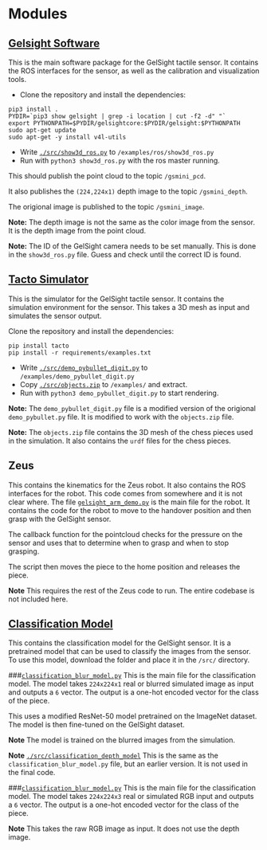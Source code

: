 # Modules
## [Gelsight Software](https://github.com/gelsightinc/gsrobotics)
This is the main software package for the GelSight tactile sensor. It contains the ROS interfaces for the sensor, as well as the calibration and visualization tools. 

- Clone the repository and install the dependencies:
```
pip3 install .
PYDIR=`pip3 show gelsight | grep -i location | cut -f2 -d" "`
export PYTHONPATH=$PYDIR/gelsightcore:$PYDIR/gelsight:$PYTHONPATH
sudo apt-get update
sudo apt-get -y install v4l-utils
```
- Write [```./src/show3d_ros.py```](src/show3d_ros.py) to ```/examples/ros/show3d_ros.py```
- Run with ```python3 show3d_ros.py``` with the ros master running.

This should publish the point cloud to the topic ```/gsmini_pcd```. 

It also publishes the ```(224,224x1)``` depth image to the topic ```/gsmini_depth```. 

The origional image is published to the topic ```/gsmini_image```. 

**Note:** The depth image is not the same as the color image from the sensor. It is the depth image from the point cloud.

**Note:** The ID of the GelSight camera needs to be set manually. This is done in the ```show3d_ros.py``` file. Guess and check until the correct ID is found.


## [Tacto Simulator](https://github.com/facebookresearch/tacto)
This is the simulator for the GelSight tactile sensor. It contains the simulation environment for the sensor. This takes a 3D mesh as input and simulates the sensor output. 

 Clone the repository and install the dependencies:
```
pip install tacto
pip install -r requirements/examples.txt
```

- Write [```./src/demo_pybullet_digit.py```](src/demo_pybullet_digit.py) to ```/examples/demo_pybullet_digit.py```
- Copy [```./src/objects.zip```](src/objects.zip) to ```/examples/``` and extract. 
- Run with ```python3 demo_pybullet_digit.py``` to start rendering.

**Note:** The ```demo_pybullet_digit.py``` file is a modified version of the origional ```demo_pybullet.py``` file. It is modified to work with the ```objects.zip``` file.

**Note:** The ```objects.zip``` file contains the 3D mesh of the chess pieces used in the simulation. It also contains the ```urdf``` files for the chess pieces.

## Zeus
This contains the kinematics for the Zeus robot. It also contains the ROS interfaces for the robot. This code comes from somewhere and it is not clear where. The file [```gelsight_arm_demo.py```](src/gelsight_arm_demo.py) is the main file for the robot. It contains the code for the robot to move to the handover position and then grasp with the GelSight sensor. 

The callback function for the pointcloud checks for the pressure on the sensor and uses that to determine when to grasp and when to stop grasping.

The script then moves the piece to the home position and releases the piece.

**Note** This requires the rest of the Zeus code to run. The entire codebase is not included here.


## [Classification Model](https://drive.google.com/drive/folders/1mykcNLeSqjIRARKxkEUXOAmWEU-rAeOe?usp=share_link)
This contains the classification model for the GelSight sensor. It is a pretrained model that can be used to classify the images from the sensor. To use this model, download the folder and place it in the ```/src/``` directory.

###[```classification_blur_model.py```](/src/classification_blur_model.py) This is the main file for the classification model. The model takes ```224x224x1``` real or blurred simulated image as input and outputs a ```6``` vector. The output is a one-hot encoded vector for the class of the piece. 

This uses a modified ResNet-50 model pretrained on the ImageNet dataset. The model is then fine-tuned on the GelSight dataset.

**Note** The model is trained on the blurred images from the simulation. 

**Note** [```./src/classification_depth_model```](/src/classification_depth_model.py) This is the same as the ```classification_blur_model.py``` file, but an earlier version. It is not used in the final code.

 ###[```classification_blur_model.py```](/src/classification_blur_model.py) This is the main file for the classification model. The model takes ```224x224x3``` real or simulated RGB input and outputs a ```6``` vector. The output is a one-hot encoded vector for the class of the piece. 

 **Note** This takes the raw RGB image as input. It does not use the depth image.
